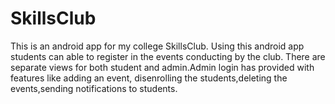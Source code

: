 # SkillsClub
This is an android app for my college SkillsClub. Using this android app students can able to register in the events conducting by the club. There are separate views for both student and admin.Admin login has provided with features like adding an event, disenrolling the students,deleting the events,sending notifications to students.
